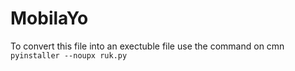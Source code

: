 # MobilaYo
To convert this file into an exectuble file use the command on cmn
``` pyinstaller --noupx ruk.py ```
